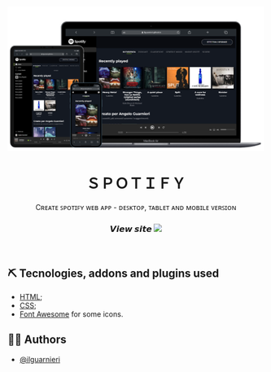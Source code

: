 <p align="center">
 <img src="screenshots/spotifyGit.png" alt="spotify" width="550px">
</p>

<h1 align="center" title="Unicode Formatter">ＳＰＯＴＩＦＹ</h1>

<p align="center">
Cʀᴇᴀᴛᴇ ꜱᴩᴏᴛɪꜰʏ ᴡᴇʙ ᴀᴩᴩ - ᴅᴇꜱᴋᴛᴏᴩ, ᴛᴀʙʟᴇᴛ ᴀɴᴅ ᴍᴏʙɪʟᴇ ᴠᴇʀꜱɪᴏɴ
</p>

<h3 align="center">
𝙑𝙞𝙚𝙬 𝙨𝙞𝙩𝙚
<span><a href="https://ilguarnieri.github.io/html-css-spotifyweb/" target="_blank">
<img src="https://img.shields.io/badge/-CLICK%20HERE-brightgreen">
</a></span>
</h3>
<br>

## ⛏️ Tecnologies, addons and plugins used
- [HTML](https://html.com);
- [CSS](https://www.w3.org/TR/CSS/);
- [Font Awesome](https://fontawesome.com "Font Awesome's Homepage") for some icons.


## 👨‍💻 Authors
- [@ilguarnieri](https://www.flowcode.com/page/ilguarnieri)
